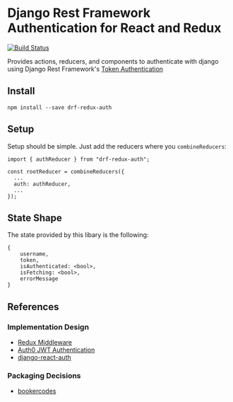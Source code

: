 # Django Rest Framework Authentication for React and Redux

[![Build Status](https://travis-ci.org/jamstooks/drf-redux-auth.svg?branch=master)](https://travis-ci.org/jamstooks/drf-redux-auth)

Provides actions, reducers, and components to authenticate with
django using Django Rest Framework's
[Token Authentication](http://www.django-rest-framework.org/api-guide/authentication/#tokenauthentication)

## Install

    npm install --save drf-redux-auth

## Setup

Setup should be simple. Just add the reducers where you `combineReducers`:

    import { authReducer } from "drf-redux-auth";
    
    const rootReducer = combineReducers({
      ...
      auth: authReducer,
      ...
    });
    
    
## State Shape

The state provided by this libary is the following:

    {
        username,
        token,
        isAuthenticated: <bool>,
        isFetching: <bool>,
        errorMessage
    }
    
## References

### Implementation Design

 - [Redux Middleware](https://redux.js.org/advanced/middleware)
 - [Auth0 JWT Authentication](https://auth0.com/blog/secure-your-react-and-redux-app-with-jwt-authentication/)
 - [django-react-auth](https://github.com/geezhawk/django-react-auth)

### Packaging Decisions

 - [bookercodes](https://github.com/bookercodes/articles/blob/master/how-to-build-and-publish-es6-npm-modules-today-with-babel.md)